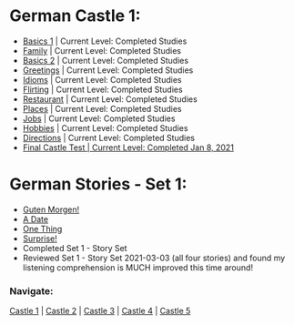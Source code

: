 # German Castle 1:
* [Basics 1](https://github.com/EO4wellness/T-I-L/blob/main/polyglot/aleman/Castle-1/welcome.md) | Current Level: Completed Studies<br>
* [Family](https://github.com/EO4wellness/T-I-L/blob/main/polyglot/aleman/Castle-1/Family.md) | Current Level: Completed Studies<br>
* [Basics 2](https://github.com/EO4wellness/T-I-L/blob/main/polyglot/aleman/Castle-1/welcome.md) | Current Level: Completed Studies<br>
* [Greetings](https://github.com/EO4wellness/T-I-L/blob/main/polyglot/aleman/Castle-1/Greetings.md) | Current Level: Completed Studies<br>
* [Idioms](https://github.com/EO4wellness/T-I-L/blob/main/polyglot/aleman/Castle-1/Idioms.md) | Current Level: Completed Studies<br>
* [Flirting](https://github.com/EO4wellness/T-I-L/blob/main/polyglot/aleman/Castle-1/Flirting.md) | Current Level: Completed Studies<br>
* [Restaurant](https://github.com/EO4wellness/T-I-L/blob/main/polyglot/aleman/Castle-1/Restaurant.md) | Current Level: Completed Studies<br>
* [Places](https://github.com/EO4wellness/T-I-L/blob/main/polyglot/aleman/Castle-1/Places.md) | Current Level: Completed Studies<br>
* [Jobs](https://github.com/EO4wellness/T-I-L/blob/main/polyglot/aleman/Castle-1/Jobs.md) | Current Level: Completed Studies<br>
* [Hobbies](https://github.com/EO4wellness/T-I-L/blob/main/polyglot/aleman/Castle-1/Hobbies.md) | Current Level: Completed Studies<br>
* [Directions](https://github.com/EO4wellness/T-I-L/blob/main/polyglot/aleman/Castle-1/directions.md)  | Current Level: Completed Studies<br>
* [Final Castle Test | Current Level: Completed Jan 8, 2021](https://github.com/EO4wellness/T-I-L/blob/main/polyglot/aleman/Castle-1/Castle1-Quiz.md) <br>

# German Stories - Set 1:
* [Guten Morgen!](https://github.com/EO4wellness/T-I-L/blob/main/polyglot/aleman/Castle-1/guten-morgen.md)
* [A Date](https://github.com/EO4wellness/T-I-L/blob/main/polyglot/aleman/Castle-1/a-date.md) 
* [One Thing](https://github.com/EO4wellness/T-I-L/blob/main/polyglot/aleman/Castle-1/one-thing.md) 
* [Surprise!](https://github.com/EO4wellness/T-I-L/blob/main/polyglot/aleman/Castle-1/surprise.md) 
* Completed Set 1 - Story Set
* Reviewed Set 1 - Story Set 2021-03-03 (all four stories) and found my listening comprehension is MUCH improved this time around! 

### Navigate: <br>
[Castle 1](https://github.com/EO4wellness/T-I-L/blob/main/polyglot/aleman/Castle-1/README.md)  | [Castle 2](https://github.com/EO4wellness/T-I-L/blob/main/polyglot/aleman/Castle-2/README.md)  | [Castle 3](https://github.com/EO4wellness/T-I-L/blob/main/polyglot/aleman/Castle-3/README.md)   | [Castle 4](https://github.com/EO4wellness/T-I-L/blob/main/polyglot/aleman/Castle-4/README.md)  | [Castle 5](https://github.com/EO4wellness/T-I-L/blob/main/polyglot/aleman/Castle-5/README.md) 


